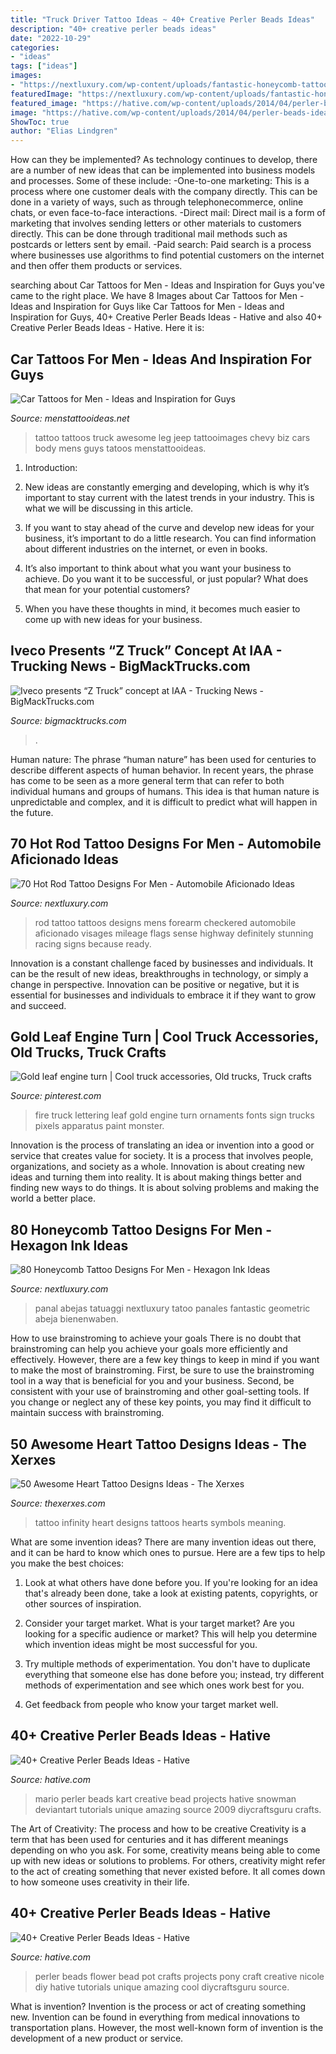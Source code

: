 ```yaml
---
title: "Truck Driver Tattoo Ideas ~ 40+ Creative Perler Beads Ideas"
description: "40+ creative perler beads ideas"
date: "2022-10-29"
categories:
- "ideas"
tags: ["ideas"]
images:
- "https://nextluxury.com/wp-content/uploads/fantastic-honeycomb-tattoo-mens-full-sleeves.jpg"
featuredImage: "https://nextluxury.com/wp-content/uploads/fantastic-honeycomb-tattoo-mens-full-sleeves.jpg"
featured_image: "https://hative.com/wp-content/uploads/2014/04/perler-beads-ideas/7-mario-perler-bead.jpg"
image: "https://hative.com/wp-content/uploads/2014/04/perler-beads-ideas/17-flower-pot-perler-beads.jpg"
ShowToc: true
author: "Elias Lindgren"
---
```



How can they be implemented?
As technology continues to develop, there are a number of new ideas that can be implemented into business models and processes. Some of these include: 
-One-to-one marketing: This is a process where one customer deals with the company directly. This can be done in a variety of ways, such as through telephonecommerce, online chats, or even face-to-face interactions. 
-Direct mail: Direct mail is a form of marketing that involves sending letters or other materials to customers directly. This can be done through traditional mail methods such as postcards or letters sent by email. 
-Paid search: Paid search is a process where businesses use algorithms to find potential customers on the internet and then offer them products or services.

	

		
searching about Car Tattoos for Men - Ideas and Inspiration for Guys you've came to the right place. We have 8 Images about Car Tattoos for Men - Ideas and Inspiration for Guys like Car Tattoos for Men - Ideas and Inspiration for Guys, 40+ Creative Perler Beads Ideas - Hative and also 40+ Creative Perler Beads Ideas - Hative. Here it is:
		
    
## Car Tattoos For Men - Ideas And Inspiration For Guys

<img loading=lazy src="http://www.menstattooideas.net/tattooimages/2016/04/car-tattoos-22.jpg?546b59" onerror="this.onerror=null;this.src='https://tse3.mm.bing.net/th?id=OIP.FiyddBBok77Ak3UT2-A6GgHaJ4&amp;pid=15.1';" alt="Car Tattoos for Men - Ideas and Inspiration for Guys">

_Source: menstattooideas.net_

>tattoo tattoos truck awesome leg jeep tattooimages chevy biz cars body mens guys tatoos menstattooideas. 

	

1. Introduction:
1. New ideas are constantly emerging and developing, which is why it’s important to stay current with the latest trends in your industry. This is what we will be discussing in this article.
2. If you want to stay ahead of the curve and develop new ideas for your business, it’s important to do a little research. You can find information about different industries on the internet, or even in books.

3. It’s also important to think about what you want your business to achieve. Do you want it to be successful, or just popular? What does that mean for your potential customers?

4. When you have these thoughts in mind, it becomes much easier to come up with new ideas for your business.

    
## Iveco Presents “Z Truck” Concept At IAA - Trucking News - BigMackTrucks.com

<img loading=lazy src="https://www.bigmacktrucks.com/uploads/monthly_2016_09/57ea0f3a43aa2_Picture179.thumb.jpg.8caac055346a3652d440a2ae1767fc83.jpg" onerror="this.onerror=null;this.src='https://tse1.mm.bing.net/th?id=OIP.iHAVO1txXzcdElJf7otx0gHaFj&amp;pid=15.1';" alt="Iveco presents “Z Truck” concept at IAA - Trucking News - BigMackTrucks.com">

_Source: bigmacktrucks.com_

>. 

	

Human nature:
The phrase “human nature” has been used for centuries to describe different aspects of human behavior. In recent years, the phrase has come to be seen as a more general term that can refer to both individual humans and groups of humans. This idea is that human nature is unpredictable and complex, and it is difficult to predict what will happen in the future.

    
## 70 Hot Rod Tattoo Designs For Men - Automobile Aficionado Ideas

<img loading=lazy src="http://nextluxury.com/wp-content/uploads/graphical-blue-car-hot-rod-tattoo-mens-forearms.jpg" onerror="this.onerror=null;this.src='https://tse3.mm.bing.net/th?id=OIP.IQ2cELr9ebT5f-au5Lyc6gHaHa&amp;pid=15.1';" alt="70 Hot Rod Tattoo Designs For Men - Automobile Aficionado Ideas">

_Source: nextluxury.com_

>rod tattoo tattoos designs mens forearm checkered automobile aficionado visages mileage flags sense highway definitely stunning racing signs because ready. 

	

Innovation is a constant challenge faced by businesses and individuals. It can be the result of new ideas, breakthroughs in technology, or simply a change in perspective. Innovation can be positive or negative, but it is essential for businesses and individuals to embrace it if they want to grow and succeed.

    
## Gold Leaf Engine Turn | Cool Truck Accessories, Old Trucks, Truck Crafts

<img loading=lazy src="https://i.pinimg.com/736x/57/4d/54/574d5469addae4d63ffb177e9bb5905b--truck-lettering-fire-apparatus.jpg" onerror="this.onerror=null;this.src='https://tse1.mm.bing.net/th?id=OIP.lGb-mbuRQ_Z2lGu9DMgEPQHaFk&amp;pid=15.1';" alt="Gold leaf engine turn | Cool truck accessories, Old trucks, Truck crafts">

_Source: pinterest.com_

>fire truck lettering leaf gold engine turn ornaments fonts sign trucks pixels apparatus paint monster. 

	

Innovation is the process of translating an idea or invention into a good or service that creates value for society. It is a process that involves people, organizations, and society as a whole. Innovation is about creating new ideas and turning them into reality. It is about making things better and finding new ways to do things. It is about solving problems and making the world a better place.

    
## 80 Honeycomb Tattoo Designs For Men - Hexagon Ink Ideas

<img loading=lazy src="https://nextluxury.com/wp-content/uploads/fantastic-honeycomb-tattoo-mens-full-sleeves.jpg" onerror="this.onerror=null;this.src='https://tse4.mm.bing.net/th?id=OIP.-3Jgg_yca0LE_iMZP_f1IAAAAA&amp;pid=15.1';" alt="80 Honeycomb Tattoo Designs For Men - Hexagon Ink Ideas">

_Source: nextluxury.com_

>panal abejas tatuaggi nextluxury tatoo panales fantastic geometric abeja bienenwaben. 

	

How to use brainstroming to achieve your goals
There is no doubt that brainstroming can help you achieve your goals more efficiently and effectively. However, there are a few key things to keep in mind if you want to make the most of brainstroming. First, be sure to use the brainstroming tool in a way that is beneficial for you and your business. Second, be consistent with your use of brainstroming and other goal-setting tools. If you change or neglect any of these key points, you may find it difficult to maintain success with brainstroming.

    
## 50 Awesome Heart Tattoo Designs Ideas - The Xerxes

<img loading=lazy src="http://www.thexerxes.com/wp-content/uploads/2015/12/Heart-Tattoo-Ideas-34.jpg" onerror="this.onerror=null;this.src='https://tse1.mm.bing.net/th?id=OIP._LvS1OQuD_w2BjVJ4S6RTwHaJ4&amp;pid=15.1';" alt="50 Awesome Heart Tattoo Designs Ideas - The Xerxes">

_Source: thexerxes.com_

>tattoo infinity heart designs tattoos hearts symbols meaning. 

	

What are some invention ideas?
There are many invention ideas out there, and it can be hard to know which ones to pursue. Here are a few tips to help you make the best choices:
1. Look at what others have done before you. If you're looking for an idea that's already been done, take a look at existing patents, copyrights, or other sources of inspiration.

2. Consider your target market. What is your target market? Are you looking for a specific audience or market? This will help you determine which invention ideas might be most successful for you.

3. Try multiple methods of experimentation. You don't have to duplicate everything that someone else has done before you; instead, try different methods of experimentation and see which ones work best for you.

4. Get feedback from people who know your target market well.

    
## 40+ Creative Perler Beads Ideas - Hative

<img loading=lazy src="https://hative.com/wp-content/uploads/2014/04/perler-beads-ideas/7-mario-perler-bead.jpg" onerror="this.onerror=null;this.src='https://tse4.mm.bing.net/th?id=OIP.zULHWMOw4dnxqqloE6_oTAHaE7&amp;pid=15.1';" alt="40+ Creative Perler Beads Ideas - Hative">

_Source: hative.com_

>mario perler beads kart creative bead projects hative snowman deviantart tutorials unique amazing source 2009 diycraftsguru crafts. 

	

The Art of Creativity: The process and how to be creative
Creativity is a term that has been used for centuries and it has different meanings depending on who you ask. For some, creativity means being able to come up with new ideas or solutions to problems. For others, creativity might refer to the act of creating something that never existed before. It all comes down to how someone uses creativity in their life.

    
## 40+ Creative Perler Beads Ideas - Hative

<img loading=lazy src="https://hative.com/wp-content/uploads/2014/04/perler-beads-ideas/17-flower-pot-perler-beads.jpg" onerror="this.onerror=null;this.src='https://tse1.mm.bing.net/th?id=OIP.PpKHyO12P_RtQSamgMURVQHaMX&amp;pid=15.1';" alt="40+ Creative Perler Beads Ideas - Hative">

_Source: hative.com_

>perler beads flower bead pot crafts projects pony craft creative nicole diy hative tutorials unique amazing cool diycraftsguru source. 

	

What is invention?
Invention is the process or act of creating something new. Invention can be found in everything from medical innovations to transportation plans. However, the most well-known form of invention is the development of a new product or service.

